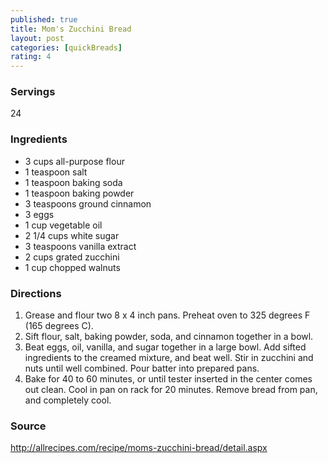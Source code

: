 ```yaml
---
published: true
title: Mom's Zucchini Bread
layout: post
categories: [quickBreads]
rating: 4
---
```

### Servings
24

### Ingredients
- 3 cups all-purpose flour
- 1 teaspoon salt
- 1 teaspoon baking soda
- 1 teaspoon baking powder
- 3 teaspoons ground cinnamon
- 3 eggs
- 1 cup vegetable oil
- 2 1/4 cups white sugar
- 3 teaspoons vanilla extract
- 2 cups grated zucchini
- 1 cup chopped walnuts

### Directions
1. Grease and flour two 8 x 4 inch pans. Preheat oven to 325 degrees F (165 degrees C).
2. Sift flour, salt, baking powder, soda, and cinnamon together in a bowl.
3. Beat eggs, oil, vanilla, and sugar together in a large bowl. Add sifted ingredients to the creamed mixture, and beat well. Stir in zucchini and nuts until well combined. Pour batter into prepared pans.
4. Bake for 40 to 60 minutes, or until tester inserted in the center comes out clean. Cool in pan on rack for 20 minutes. Remove bread from pan, and completely cool.

### Source
<a href="http://allrecipes.com/recipe/moms-zucchini-bread/detail.aspx" target="new">http://allrecipes.com/recipe/moms-zucchini-bread/detail.aspx</a>
